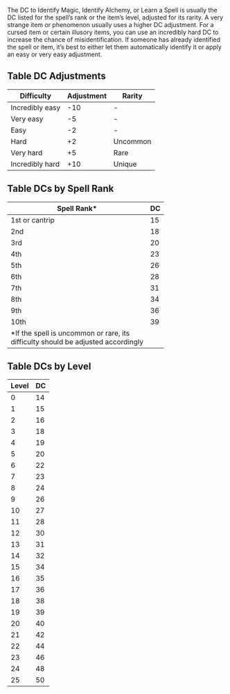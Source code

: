 
The DC to Identify Magic, Identify Alchemy, or Learn a Spell is usually the DC listed for the spell’s rank or the item’s level, adjusted for its rarity. A very strange item or phenomenon usually uses a higher DC adjustment. For a cursed item or certain illusory items, you can use an incredibly hard DC to increase the chance of misidentification. If someone has already identified the spell or item, it’s best to either let them automatically identify it or apply an easy or very easy adjustment.


## Table DC Adjustments

| **Difficulty**  | **Adjustment** | **Rarity** |
| --------------- | -------------- | ---------- |
| Incredibly easy | -10            | -          |
| Very easy       | -5             | -          |
| Easy            | -2             | -          |
| Hard            | +2             | Uncommon   |
| Very hard       | +5             | Rare       |
| Incredibly hard | +10            | Unique     |

## Table DCs by Spell Rank

| **Spell Rank***                                                                       | **DC** |
| ------------------------------------------------------------------------------------- | ------ |
| 1st or cantrip                                                                        | 15     |
| 2nd                                                                                   | 18     |
| 3rd                                                                                   | 20     |
| 4th                                                                                   | 23     |
| 5th                                                                                   | 26     |
| 6th                                                                                   | 28     |
| 7th                                                                                   | 31     |
| 8th                                                                                   | 34     |
| 9th                                                                                   | 36     |
| 10th                                                                                  | 39     |
| *If the spell is uncommon or rare, its  <br>difficulty should be adjusted accordingly |        |
## Table DCs by Level

|**Level**|**DC**|
|---|---|
|0|14|
|1|15|
|2|16|
|3|18|
|4|19|
|5|20|
|6|22|
|7|23|
|8|24|
|9|26|
|10|27|
|11|28|
|12|30|
|13|31|
|14|32|
|15|34|
|16|35|
|17|36|
|18|38|
|19|39|
|20|40|
|21|42|
|22|44|
|23|46|
|24|48|
|25|50|

